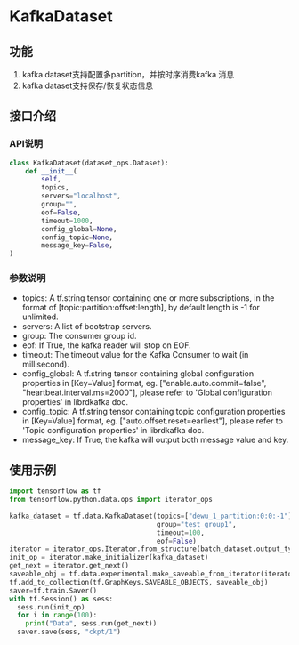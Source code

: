 # KafkaDataset

## 功能

1. kafka dataset支持配置多partition，并按时序消费kafka 消息
1. kafka dataset支持保存/恢复状态信息

## 接口介绍

### API说明

```python
class KafkaDataset(dataset_ops.Dataset):
    def __init__(
        self,
        topics,
        servers="localhost",
        group="",
        eof=False,
        timeout=1000,
        config_global=None,
        config_topic=None,
        message_key=False,
)
```

### 参数说明

- topics: A tf.string tensor containing one or more subscriptions, in the format of [topic:partition:offset:length], by default length is -1 for unlimited. 
- servers: A list of bootstrap servers.
- group: The consumer group id.
- eof: If True, the kafka reader will stop on EOF.
- timeout: The timeout value for the Kafka Consumer to wait (in millisecond). 
- config_global: A tf.string tensor containing global configuration properties in [Key=Value] format, eg. ["enable.auto.commit=false", "heartbeat.interval.ms=2000"], please refer to 'Global configuration properties' in librdkafka doc. 
- config_topic: A tf.string tensor containing topic configuration properties in [Key=Value] format, eg. ["auto.offset.reset=earliest"], please refer to 'Topic configuration properties' in librdkafka doc. 
- message_key: If True, the kafka will output both message value and key. 

## 使用示例

```python
import tensorflow as tf
from tensorflow.python.data.ops import iterator_ops
 
kafka_dataset = tf.data.KafkaDataset(topics=["dewu_1_partition:0:0:-1"],
                                     group="test_group1",
                                     timeout=100,
                                     eof=False)
iterator = iterator_ops.Iterator.from_structure(batch_dataset.output_types)
init_op = iterator.make_initializer(kafka_dataset)
get_next = iterator.get_next()
saveable_obj = tf.data.experimental.make_saveable_from_iterator(iterator)
tf.add_to_collection(tf.GraphKeys.SAVEABLE_OBJECTS, saveable_obj)
saver=tf.train.Saver()
with tf.Session() as sess:
  sess.run(init_op)
  for i in range(100):
    print("Data", sess.run(get_next))
  saver.save(sess, "ckpt/1")
```
